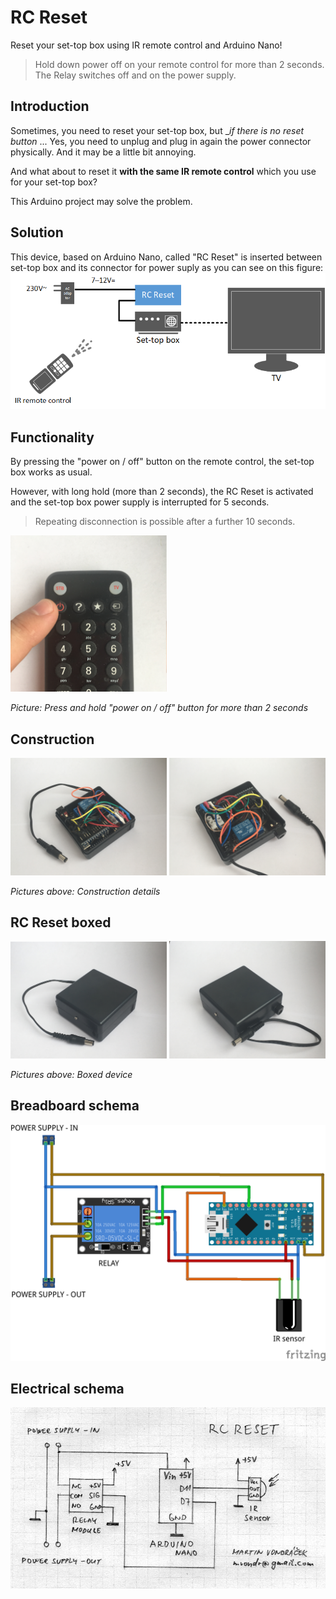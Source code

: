 
# RC Reset
Reset your set-top box using IR remote control and Arduino Nano!

> Hold down power off on your remote control for more than 2 seconds.  
> The Relay switches off and on the power supply.  

## Introduction

Sometimes, you need to reset your set-top box, but __if there is no reset button_ ... Yes, you need to unplug and plug in again the power connector physically.
And it may be a little bit annoying.

And what about to reset it **with the same IR remote control** which you use for your set-top box?

This Arduino project may solve the problem.

## Solution

This device, based on Arduino Nano, called "RC Reset" is inserted between set-top box and its connector for power suply as you can see on this figure:
![Overview schema](doc/rc_reset.png)

  

## Functionality

By pressing the "power on / off" button on the remote control, the set-top box works as usual.

However, with long hold (more than 2 seconds), the RC Reset is activated and the set-top box power supply is interrupted for 5 seconds.

> Repeating disconnection is possible after a further 10 seconds.

<img src="/doc/remote-control.jpg" alt="Remote control" width="250">

_Picture: Press and hold "power on / off" button for more than 2 seconds_

## Construction
<img src="/doc/rc_reset-unboxed-1.jpg" alt="Unboxed" width="250">
<img src="/doc/rc_reset-unboxed-2.jpg" alt="Unboxed" width="250">

_Pictures above: Construction details_

## RC Reset boxed
<img src="/doc/rc_reset-boxed-1.jpg" alt="Unboxed" width="250">
<img src="/doc/rc_reset-boxed-2.jpg" alt="Unboxed" width="250">

_Pictures above: Boxed device_

## Breadboard schema
![Breadboard schema](doc/rc_reset_bb.png)

## Electrical schema
![Electrical schema](doc/rc_reset.jpeg)


